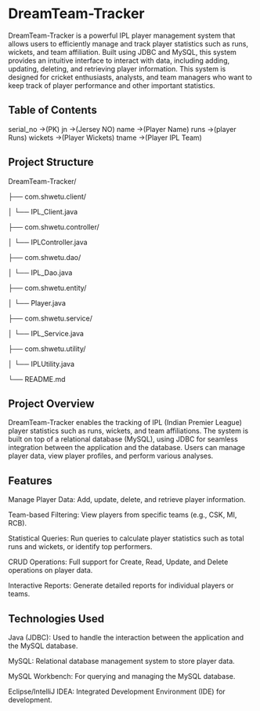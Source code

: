 # DreamTeam-Tracker

DreamTeam-Tracker is a powerful IPL player management system that allows users to efficiently manage and track player statistics such as runs, wickets, and team affiliation. Built using JDBC and MySQL, this system provides an intuitive interface to interact with data, including adding, updating, deleting, and retrieving player information. This system is designed for cricket enthusiasts, analysts, and team managers who want to keep track of player performance and other important statistics.

## Table of Contents
serial_no ->(PK)
jn ->(Jersey NO)
name ->(Player Name)
runs ->(player Runs)
wickets ->(Player Wickets)
tname ->(Player IPL Team)

## Project Structure

DreamTeam-Tracker/

├── com.shwetu.client/

│ └── IPL_Client.java

├── com.shwetu.controller/

│ └── IPLController.java

├── com.shwetu.dao/

│ └── IPL_Dao.java

├── com.shwetu.entity/

│ └── Player.java

├── com.shwetu.service/

│ └── IPL_Service.java

├── com.shwetu.utility/

│ └── IPLUtility.java

└── README.md

## Project Overview

DreamTeam-Tracker enables the tracking of IPL (Indian Premier League) player statistics such as runs, wickets, and team affiliations. The system is built on top of a relational database (MySQL), using JDBC for seamless integration between the application and the database. Users can manage player data, view player profiles, and perform various analyses.

## Features

Manage Player Data: Add, update, delete, and retrieve player information.

Team-based Filtering: View players from specific teams (e.g., CSK, MI, RCB).

Statistical Queries: Run queries to calculate player statistics such as total runs and wickets, or identify top performers.

CRUD Operations: Full support for Create, Read, Update, and Delete operations on player data.

Interactive Reports: Generate detailed reports for individual players or teams.

## Technologies Used

Java (JDBC): Used to handle the interaction between the application and the MySQL database.

MySQL: Relational database management system to store player data.

MySQL Workbench: For querying and managing the MySQL database.

Eclipse/IntelliJ IDEA: Integrated Development Environment (IDE) for development.
